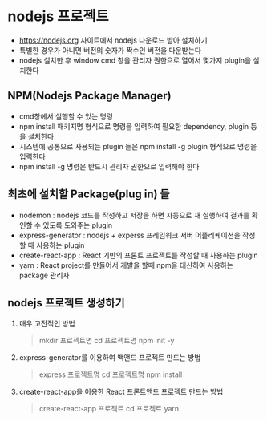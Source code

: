 # nodejs 프로젝트
* https://nodejs.org 사이트에서 nodejs 다운로드 받아 설치하기
* 특별한 경우가 아니면 버전의 숫자가 짝수인 버전을 다운받는다
* nodejs 설치한 후 window cmd 창을 관리자 권한으로 열어서 몇가지 plugin을 설치한다

## NPM(Nodejs Package Manager)
* cmd창에서 실행할 수 있는 명령
* npm install 패키지명 형식으로 명령을 입력하여 필요한 dependency, plugin 등을 설치한다
* 시스템에 공통으로 사용되는 plugin 들은 npm install -g plugin 형식으로 명령을 입력한다
* npm install -g 명령은 반드시 관리자 권한으로 입력해야 한다

## 최초에 설치할 Package(plug in) 들
* nodemon : nodejs 코드를 작성하고 저장을 하면 자동으로 재 실행하여 결과를 확인할 수 있도록 도와주는 plugin
* express-generator : nodejs + experss 프레임워크 서버 어플리케이션을 작성할 때 사용하는 plugin
* create-react-app : React 기반의 프론트 프로젝트를 작성할 때 사용하는 plugin
* yarn : React project를 만들어서 개발을 할때 npm을 대신하여 사용하는 package 관리자

## nodejs 프로젝트 생성하기
1. 매우 고전적인 방법
    >mkdir 프로젝트명
    >cd 프로젝트명
    >npm init -y

2. express-generator를 이용하여 백앤드 프로젝트 만드는 방법
    >express 프로젝트명
    >cd 프로젝트명
    >npm install

3. create-react-app을 이용한 React 프론트앤드 프로젝트 만드는 방법
    >create-react-app 프로젝트
    >cd 프로젝트
    >yarn       
